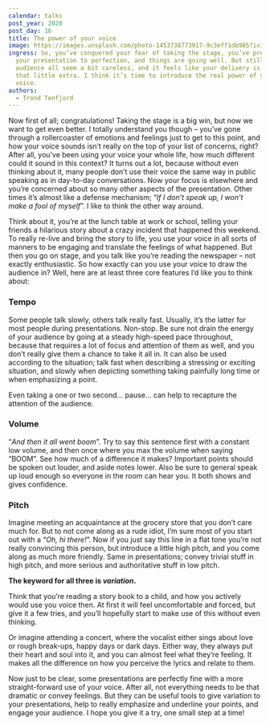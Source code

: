 ```yaml
---
calendar: talks
post_year: 2020
post_day: 16
title: The power of your voice
image: https://images.unsplash.com/photo-1453738773917-9c3eff1db985?ixid=MXwxMjA3fDB8MHxwaG90by1wYWdlfHx8fGVufDB8fHw%3D&ixlib=rb-1.2.1&auto=format&fit=crop&w=3450&q=80
ingress: So, you’ve conquered your fear of taking the stage, you’ve prepared
  your presentation to perfection, and things are going well. But still the
  audience all seem a bit careless, and it feels like your delivery is lacking
  that little extra. I think it’s time to introduce the real power of your
  voice.
authors:
  - Trond Tenfjord
---
```

Now first of all; congratulations! Taking the stage is a big win, but now we want to get even better. I totally understand you though – you’ve gone through a rollercoaster of emotions and feelings just to get to this point, and how your voice sounds isn’t really on the top of your list of concerns, right? After all, you’ve been using your voice your whole life, how much different could it sound in this context? It turns out a lot, because without even thinking about it, many people don’t use their voice the same way in public speaking as in day-to-day conversations. Now your focus is elsewhere and you’re concerned about so many other aspects of the presentation. Other times it’s almost like a defense mechanism; “*If I don’t speak up, I won’t make a fool of myself*”. I like to think the other way around.

Think about it, you’re at the lunch table at work or school, telling your friends a hilarious story about a crazy incident that happened this weekend. To really re-live and bring the story to life, you use your voice in all sorts of manners to be engaging and translate the feelings of what happened. But then you go on stage, and you talk like you’re reading the newspaper – not exactly enthusiastic. So how exactly can you use your voice to draw the audience in? Well, here are at least three core features I’d like you to think about:

### Tempo

Some people talk slowly, others talk really fast. Usually, it’s the latter for most people during presentations. Non-stop. Be sure not drain the energy of your audience by going at a steady high-speed pace throughout, because that requires a lot of focus and attention of them as well, and you don’t really give them a chance to take it all in. It can also be used according to the situation; talk fast when describing a stressing or exciting situation, and slowly when depicting something taking painfully long time or when emphasizing a point.

Even taking a one or two second… pause… can help to recapture the attention of the audience.

### Volume

“*And then it all went boom*”. Try to say this sentence first with a constant low volume, and then once where you max the volume when saying “BOOM”. See how much of a difference it makes? Important points should be spoken out louder, and aside notes lower. Also be sure to general speak up loud enough so everyone in the room can hear you. It both shows and gives confidence.

### Pitch

Imagine meeting an acquaintance at the grocery store that you don’t care much for. But to not come along as a rude idiot, I’m sure most of you start out with a “*Oh, hi there!*”. Now if you just say this line in a flat tone you’re not really convincing this person, but introduce a little high pitch, and you come along as much more friendly. Same in presentations; convey trivial stuff in high pitch, and more serious and authoritative stuff in low pitch.

**The keyword for all three is *variation*.**

Think that you’re reading a story book to a child, and how you actively would use you voice then. At first it will feel uncomfortable and forced, but give it a few tries, and you’ll hopefully start to make use of this without even thinking.

Or imagine attending a concert, where the vocalist either sings about love or rough break-ups, happy days or dark days. Either way, they always put their heart and soul into it, and you can almost feel what they’re feeling. It makes all the difference on how you perceive the lyrics and relate to them. 

Now just to be clear, some presentations are perfectly fine with a more straight-forward use of your voice. After all, not everything needs to be that dramatic or convey feelings. But they can be useful tools to give variation to your presentations, help to really emphasize and underline your points, and engage your audience. I hope you give it a try, one small step at a time!